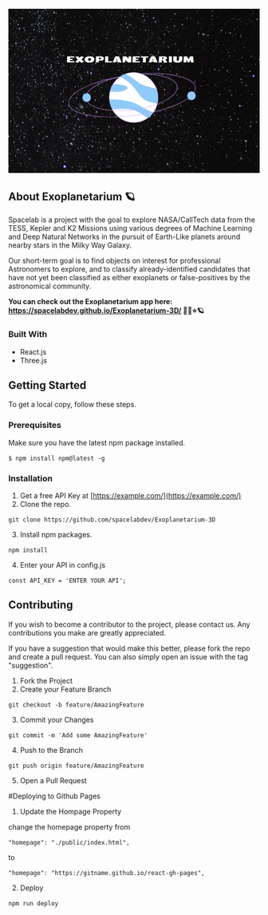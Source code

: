 ![Purple planet over starry background](ExoplanetariumImg.png?raw=true "Exoplanetarium")

## About Exoplanetarium 🪐

Spacelab is a project with the goal to explore NASA/CallTech data from the TESS, Kepler and K2 Missions using various degrees of Machine Learning and Deep Natural Networks in the pursuit of Earth-Like planets around nearby stars in the Milky Way Galaxy.

Our short-term goal is to find objects on interest for professional Astronomers to explore, and to classify already-identified candidates that have not yet been classified as either exoplanets or false-positives by the astronomical community.

**You can check out the Exoplanetarium app here: https://spacelabdev.github.io/Exoplanetarium-3D/ 🚀🔭⭐🪐**

### Built With

- React.js
- Three.js

## Getting Started

To get a local copy, follow these steps.

### Prerequisites

Make sure you have the latest npm package installed.

```
$ npm install npm@latest -g
```

### Installation

1. Get a free API Key at [https://example.com/](https://example.com/)
2. Clone the repo.

```
git clone https://github.com/spacelabdev/Exoplanetarium-3D
```

3. Install npm packages.

```
npm install
```

4. Enter your API in config.js

```
const API_KEY = 'ENTER YOUR API';
```

## Contributing

If you wish to become a contributor to the project, please contact us. Any contributions you make are greatly appreciated.

If you have a suggestion that would make this better, please fork the repo and create a pull request. You can also simply open an issue with the tag "suggestion".

1. Fork the Project
2. Create your Feature Branch

```
git checkout -b feature/AmazingFeature
```

3. Commit your Changes

```
git commit -m 'Add some AmazingFeature'
```

4. Push to the Branch

```
git push origin feature/AmazingFeature
```

5. Open a Pull Request

#Deploying to Github Pages

1. Update the Hompage Property

change the homepage property from

```
"homepage": "./public/index.html",
```

to

```
"homepage": "https://gitname.github.io/react-gh-pages",
```

2. Deploy

```
npm run deploy
```
